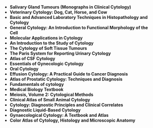 <ul>
  
 <li><b><a target="_blank" href="https://github.com/manjunath5496/Cytology-Books/blob/master/cyto(1).pdf" style="text-decoration:none;">Salivary Gland Tumours (Monographs in Clinical Cytology)</a></b></li>
  
<li><b><a target="_blank" href="https://github.com/manjunath5496/Cytology-Books/blob/master/cyto(2).pdf" style="text-decoration:none;">Veterinary Cytology: Dog, Cat, Horse, and Cow</a></b></li>

<li><b><a target="_blank" href="https://github.com/manjunath5496/Cytology-Books/blob/master/cyto(3).pdf" style="text-decoration:none;">Basic and Advanced Laboratory Techniques in Histopathology and Cytology</a></b></li>                         
  <li><b><a target="_blank" href="https://github.com/manjunath5496/Cytology-Books/blob/master/cyto(4).pdf" style="text-decoration:none;">General Cytology: An Introduction to Functional Morphology of the Cell</a></b></li>  
     <li><b><a target="_blank" href="https://github.com/manjunath5496/Cytology-Books/blob/master/cyto(5).pdf" style="text-decoration:none;">Molecular Applications in Cytology</a></b></li>  
   <li><b><a target="_blank" href="https://github.com/manjunath5496/Cytology-Books/blob/master/cyto(6).pdf" style="text-decoration:none;">An Introduction to the Study of Cytology </a></b></li>  
                                             

 <li><b><a target="_blank" href="https://github.com/manjunath5496/Cytology-Books/blob/master/cyto(7).pdf" style="text-decoration:none;">The Cytology of Soft Tissue Tumours</a></b></li>
 
 
<li><b><a target="_blank" href="https://github.com/manjunath5496/Cytology-Books/blob/master/cyto(8).pdf" style="text-decoration:none;">The Paris System for Reporting Urinary Cytology</a></b></li>
  
<li><b><a target="_blank" href="https://github.com/manjunath5496/Cytology-Books/blob/master/cyto(9).pdf" style="text-decoration:none;">Atlas of CSF Cytology</a></b></li>

<li><b><a target="_blank" href="https://github.com/manjunath5496/Cytology-Books/blob/master/cyto(10).pdf" style="text-decoration:none;">Essentials of Gynecologic Cytology</a></b></li>                         
  <li><b><a target="_blank" href="https://github.com/manjunath5496/Cytology-Books/blob/master/cyto(11).pdf" style="text-decoration:none;">Oral Cytology</a></b></li>  
     <li><b><a target="_blank" href="https://github.com/manjunath5496/Cytology-Books/blob/master/cyto(12).pdf" style="text-decoration:none;">Effusion Cytology: A Practical Guide to Cancer Diagnosis</a></b></li>  
   <li><b><a target="_blank" href="https://github.com/manjunath5496/Cytology-Books/blob/master/cyto(13).pdf" style="text-decoration:none;">Atlas of Prostatic Cytology: Techniques and Diagnosis</a></b></li>  
                                             

 <li><b><a target="_blank" href="https://github.com/manjunath5496/Cytology-Books/blob/master/cyto(14).pdf" style="text-decoration:none;"> Fundamentals of cytology</a></b></li>
 
  <li><b><a target="_blank" href="https://github.com/manjunath5496/Cytology-Books/blob/master/cyto(15).pdf" style="text-decoration:none;">Medical Biology Textbook</a></b></li>                         
  <li><b><a target="_blank" href="https://github.com/manjunath5496/Cytology-Books/blob/master/cyto(16).pdf" style="text-decoration:none;">Meiosis, Volume 2: Cytological Methods</a></b></li>  
     <li><b><a target="_blank" href="https://github.com/manjunath5496/Cytology-Books/blob/master/cyto(17).pdf" style="text-decoration:none;">Clinical Atlas of Small Animal Cytology</a></b></li>  
   <li><b><a target="_blank" href="https://github.com/manjunath5496/Cytology-Books/blob/master/cyto(18).pdf" style="text-decoration:none;">Cytology: Diagnostic Principles and Clinical Correlates</a></b></li>  
                                             

 <li><b><a target="_blank" href="https://github.com/manjunath5496/Cytology-Books/blob/master/cyto(19).pdf" style="text-decoration:none;">Diagnostic Liquid-Based Cytology</a></b></li>
 
  
   <li><b><a target="_blank" href="https://github.com/manjunath5496/Cytology-Books/blob/master/cyto(20).pdf" style="text-decoration:none;">Gynaecological Cytology: A Textbook and Atlas</a></b></li>  
   <li><b><a target="_blank" href="https://github.com/manjunath5496/Cytology-Books/blob/master/cyto(21).pdf" style="text-decoration:none;">Color Atlas of Cytology, Histology and Microscopic Anatomy </a></b></li>  
                                             


 </ul>
 
